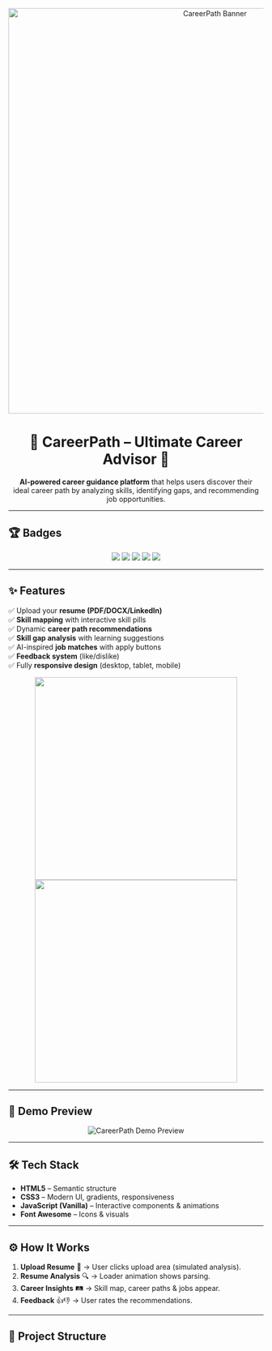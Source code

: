 <!-- Banner / Hero Image -->
<p align="center">
  <img src="https://img.freepik.com/free-vector/career-development-concept-illustration_114360-7404.jpg" alt="CareerPath Banner" width="800"/>
</p>

<h1 align="center">🌟 CareerPath – Ultimate Career Advisor 🚀</h1>

<p align="center">
  <b>AI-powered career guidance platform</b> that helps users discover their <br/>
  ideal career path by analyzing skills, identifying gaps, and recommending job opportunities.
</p>

---

## 🏆 Badges
<p align="center">
  <img src="https://img.shields.io/badge/HTML5-orange?logo=html5&logoColor=white" />
  <img src="https://img.shields.io/badge/CSS3-blue?logo=css3&logoColor=white" />
  <img src="https://img.shields.io/badge/JavaScript-yellow?logo=javascript&logoColor=black" />
  <img src="https://img.shields.io/badge/Responsive-Design-brightgreen?logo=responsive&logoColor=white" />
  <img src="https://img.shields.io/badge/Status-Demo-lightgrey" />
</p>

---

## ✨ Features
✅ Upload your **resume (PDF/DOCX/LinkedIn)**  
✅ **Skill mapping** with interactive skill pills  
✅ Dynamic **career path recommendations**  
✅ **Skill gap analysis** with learning suggestions  
✅ AI-inspired **job matches** with apply buttons  
✅ **Feedback system** (like/dislike)  
✅ Fully **responsive design** (desktop, tablet, mobile)  

<p align="center">
  <img src="https://img.freepik.com/free-vector/people-career-concept-illustration_114360-2290.jpg" width="400"/>
  <img src="https://img.freepik.com/free-vector/job-offer-concept-illustration_114360-2453.jpg" width="400"/>
</p>

---

## 📸 Demo Preview
<p align="center">
  <img src="https://via.placeholder.com/1000x500.png?text=CareerPath+Live+Demo" alt="CareerPath Demo Preview"/>
</p>

---

## 🛠️ Tech Stack
- **HTML5** – Semantic structure  
- **CSS3** – Modern UI, gradients, responsiveness  
- **JavaScript (Vanilla)** – Interactive components & animations  
- **Font Awesome** – Icons & visuals  

---

## ⚙️ How It Works
1. **Upload Resume** 📄 → User clicks upload area (simulated analysis).  
2. **Resume Analysis** 🔍 → Loader animation shows parsing.  
3. **Career Insights** 🛤️ → Skill map, career paths & jobs appear.  
4. **Feedback** 👍👎 → User rates the recommendations.  

---

## 📂 Project Structure
